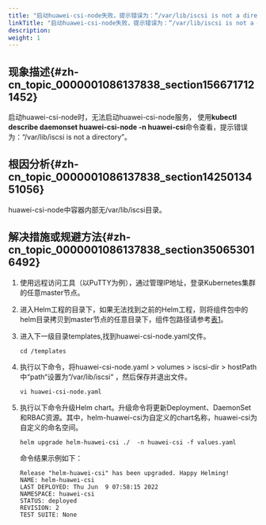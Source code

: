 ```yaml
---
title: "启动huawei-csi-node失败，提示错误为：“/var/lib/iscsi is not a directory”"
linkTitle: "启动huawei-csi-node失败，提示错误为：“/var/lib/iscsi is not a directory”"
description: 
weight: 1
---
```


## 现象描述{#zh-cn_topic_0000001086137838_section1566717121452}

启动huawei-csi-node时，无法启动huawei-csi-node服务， 使用**kubectl describe daemonset huawei-csi-node -n huawei-csi**命令查看，提示错误为：“/var/lib/iscsi is not a directory”。

## 根因分析{#zh-cn_topic_0000001086137838_section1425013451056}

huawei-csi-node中容器内部无/var/lib/iscsi目录。

## 解决措施或规避方法{#zh-cn_topic_0000001086137838_section350653016492}

1.  使用远程访问工具（以PuTTY为例），通过管理IP地址，登录Kubernetes集群的任意master节点。
2.  进入Helm工程的目录下，如果无法找到之前的Helm工程，则将组件包中的helm目录拷贝到master节点的任意目录下，组件包路径请参考[表1](/docs/installation-and-deployment/installation-preparations/downloading-the-huawei-csi-software-package#zh-cn_topic_0150885197_table17200162435412)。
3.  进入下一级目录templates,找到huawei-csi-node.yaml文件。

    ```
    cd /templates
    ```

4.  执行以下命令，将huawei-csi-node.yaml \> volumes \> iscsi-dir \> hostPath中“path“设置为“/var/lib/iscsi“  ，然后保存并退出文件。

    ```
    vi huawei-csi-node.yaml
    ```

5.  执行以下命令升级Helm chart。升级命令将更新Deployment、DaemonSet和RBAC资源。其中，helm-huawei-csi为自定义的chart名称，huawei-csi为自定义的命名空间。

    ```
    helm upgrade helm-huawei-csi ./  -n huawei-csi -f values.yaml
    ```

    命令结果示例如下：

    ```
    Release "helm-huawei-csi" has been upgraded. Happy Helming!
    NAME: helm-huawei-csi
    LAST DEPLOYED: Thu Jun  9 07:58:15 2022
    NAMESPACE: huawei-csi
    STATUS: deployed
    REVISION: 2
    TEST SUITE: None
    ```

